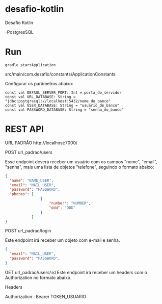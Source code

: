 # desafio-kotlin
Desafio Kotlin

-PostgresSQL

# Run
```
gradle startApplication
```

src/main/com.desafio/constants/ApplicationConstants

Configurar os parâmetros abaixo:

```
const val DEFAUL_SERVER_PORT: Int = porta_do_servidor
const val URL_DATABASE: String = "jdbc:postgresql://localhost:5432/nome_do_banco"
const val USER_DATABASE: String = "usuario_do_banco"
const val PASSWORD_DATABASE: String = "senha_do_banco"
```

# REST API

URL PADRÃO
http://localhost:7000/

POST url_padrao/users

Esse endpoint deverá receber um usuário com os campos "nome", "email", "senha", mais uma lista de objetos "telefone", seguindo o formato abaixo:

```Json
{
  "name": "NAME_USER",
  "email": "MAIL_USER",
  "password": "PASSWORD",
  "phones": [
                {
                    "number": "NUMBER",
                    "ddd": "DDD"
                }
            ]
}
```

POST url_padrao/login

Este endpoint irá receber um objeto com e-mail e senha.

```Json
{
  "email": "MAIL_USER",
  "password": "PASSWORD",  
}
```

GET url_padrao/users/:id
Este endpoint irá receber um headers com o Authorization no formato abaixo.

Headers

Authorization : Bearer TOKEN_USUARIO
